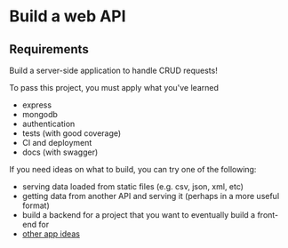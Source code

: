 # Build a web API

## Requirements

Build a server-side application to handle CRUD requests!

To pass this project, you must apply what you've learned

* express
* mongodb
* authentication
* tests \(with good coverage\)
* CI and deployment
* docs \(with swagger\)

If you need ideas on what to build, you can try one of the following:

* serving data loaded from static files \(e.g. csv, json, xml, etc\)
* getting data from another API and serving it \(perhaps in a more useful format\)
* build a backend for a project that you want to eventually build a front-end for
* [other app ideas](https://www.valuecoders.com/blog/technology-and-apps/40-best-app-startup-ideas/)

